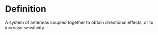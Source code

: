 # Definition

A system of antennas coupled together to obtain directional effects, or
to increase sensitivity.
